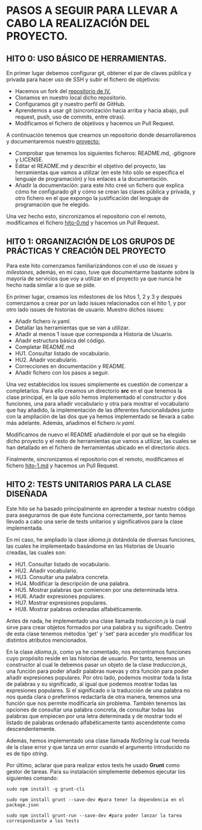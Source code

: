 # PASOS A SEGUIR PARA LLEVAR A CABO LA REALIZACIÓN DEL PROYECTO.

## HITO 0: USO BÁSICO DE HERRAMIENTAS.
En primer lugar debemos configurar git, obtener el par de claves pública y privada para hacer uso de SSH y subir el fichero de objetivos:
- Hacemos un fork del [repositorio de IV.](https://github.com/JJ/IV-20-21)
- Clonamos en nuestro local dicho repositorio.
- Configuramos git y nuestro perfil de GitHub.
- Aprendemos a usar git (sincronización hacia arriba y hacia abajo, pull request, push, uso de commits, entre otras).
- Modificamos el fichero de objetivos y hacemos un Pull Request.

A continuación tenemos que crearnos un repositorio donde desarrollaremos y documentaremos nuestro [proyecto:](https://github.com/irenecj/ProyectoIdiomasIV)
- Comprobar que tenemos los siguientes ficheros: README.md, .gitignore y LICENSE.
- Editar el README.md y describir el objetivo del proyecto, las herramientas que vamos a utilizar (en este hito sólo se especifica el lenguaje de programación) y los enlaces a la documentación.
- Añadir la documentación: para este hito creé un fichero que explica cómo he configurado git y cómo se crean las claves pública y privada, y otro fichero en el que expongo la justificación del lenguaje de programación que he elegido.

Una vez hecho esto, sincronizamos el repositorio con el remoto, modificamos el fichero [hito-0.md](https://github.com/JJ/IV-20-21/blob/master/proyectos/hito-0.md) y hacemos un Pull Request.

## HITO 1: ORGANIZACIÓN DE LOS GRUPOS DE PRÁCTICAS Y CREACIÓN DEL PROYECTO
Para este hito comenzamos familiarizándonos con el uso de *issues* y *milestones*, además, en mi caso, tuve que documentarme bastante sobre la mayoría de servicios que voy a utilizar en el proyecto ya que nunca he hecho nada similar a lo que se pide.

En primer lugar, creamos los milestones de los hitos 1, 2 y 3 y después comenzamos a crear por un lado issues relacionados con el hito 1, y por otro lado issues de historias de usuario. Muestro dichos issues:
- Añadir fichero iv.yaml.
- Detallar las herramientas que se van a utilizar.
- Añadir al menos 1 issue que corresponda a Historia de Usuario.
- Añadir estructura básica del código.
- Completar README.md
- HU1. Consultar listado de vocabulario.
- HU2. Añadir vocabulario.
- Correcciones en documentación y README.
- Añadir fichero con los pasos a seguir.

Una vez establecidos los issues simplemente es cuestión de comenzar a completarlos.
Para ello creamos un directorio **src** en el que tenemos la clase principal, en la que sólo hemos implementado el constructor y dos funciones, una para añadir vocabulario y otra para mostrar el vocabulario que hay añadido, la implementación de las diferentes funcionalidades junto con la ampliación de las dos que ya hemos implementado se llevará a cabo más adelante. Además, añadimos el fichero *iv.yaml*.

Modificamos de nuevo el README añadiéndole el por qué se ha elegido dicho proyecto y el resto de herramientas que vamos a utilizar, las cuales se han detallado en el fichero de herramientas ubicado en el directorio *docs*.

Finalmente, sincronizamos el repositorio con el remoto, modificamos el fichero [hito-1.md](https://github.com/JJ/IV-20-21/blob/master/proyectos/hito-1.md) y hacemos un Pull Request.

## HITO 2: TESTS UNITARIOS PARA LA CLASE DISEÑADA
Este hito se ha basado principalmente en aprender a testear nuestro código para asegurarnos de que éste funciona correctamente, por tanto hemos llevado a cabo una serie de tests unitarios y significativos para la clase implementada.

En mi caso, he ampliado la clase *idioma.js* dotándola de diversas funciones, las cuales he implementado basándome en las Historias de Usuario creadas, las cuales son:
- HU1. Consultar listado de vocabulario.
- HU2. Añadir vocabulario.
- HU3. Consultar una palabra concreta.
- HU4. Modificar la descripción de una palabra.
- HU5. Mostrar palabras que comiencen por una determinada letra.
- HU6. Añadir expresiones populares.
- HU7. Mostrar expresiones populares.
- HU8. Mostrar palabras ordenadas alfabéticamente.

Antes de nada, he implementado una clase llamada *traduccion.js* la cual sirve para crear objetos formados por una palabra y su significado. Dentro de esta clase tenemos métodos 'get' y 'set' para acceder y/o modificar los distintos atributos mencionados.

En la clase *idioma.js*, como ya he comentado, nos encontramos funciones cuyo propósito reside en las historias de usuario. Por tanto, tenemos un constructor al cual le debemos pasar un objeto de la clase *traduccion.js*, una función para poder añadir palabras nuevas y otra función para poder añadir expresiones populares.
Por otro lado, podemos mostrar toda la lista de palabras y su significado, al igual que podemos mostrar todas las expresiones populares.
Si el significado o la traducción de una palabra no nos queda clara o preferimos redactarla de otra manera, tenemos una función que nos permite modificarla sin problema.
También tenemos las opciones de consultar una palabra concreta, de consultar todas las palabras que empiecen por una letra determinada y de mostrar todo el listado de palabras ordenado alfabéticamente tanto ascendetente como descendentemente.

Además, hemos implementado una clase llamada *NoString* la cual hereda de la clase error y que lanza un error cuando el argumento introducido no es de tipo *string*.

Por último, aclarar que para realizar estos tests he usado **Grunt** como gestor de tareas.
Para su instalación simplemente debemos ejecutar los siguientes comando:
~~~
sudo npm install -g grunt-cli

sudo npm install grunt --save-dev #para tener la dependencia en el package.json

sudo npm install grunt-run --save-dev #para poder lanzar la tarea correspondiente a los tests
~~~
